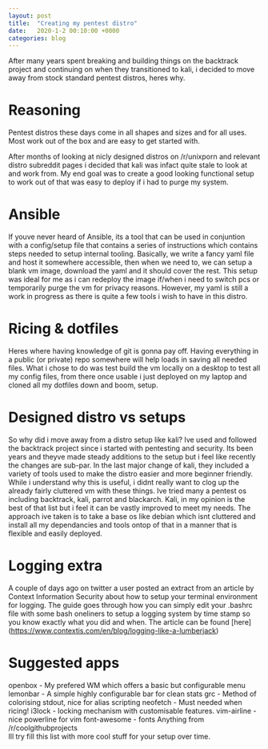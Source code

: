 ```yaml
---
layout: post
title:  "Creating my pentest distro"
date:   2020-1-2 00:10:00 +0000
categories: blog
---
```


After many years spent breaking and building things on the backtrack project and continuing on when they transitioned to kali, i decided to move away from stock standard pentest distros, heres why. 

# Reasoning
Pentest distros these days come in all shapes and sizes and for all uses. Most work out of the box and are easy to get started with.

After months of looking at nicly designed distros on /r/unixporn and relevant distro subreddit pages i decided that kali was infact quite stale to look at and work from.
My end goal was to create a good looking functional setup to work out of that was easy to deploy if i had to purge my system.

# Ansible
If youve never heard of Ansible, its a tool that can be used in conjuntion with a config/setup file that contains a series of instructions which contains steps needed to setup internal tooling. Basically, we write a fancy yaml file and host it somewhere accessible, then when we need to, we can setup a blank vm image, download the yaml and it should cover the rest. This setup was ideal for me as i can redeploy the image if/when i need to switch pcs or temporarily purge the vm for privacy reasons. However, my yaml is still a work in progress as there is quite a few tools i wish to have in this distro. 
# Ricing & dotfiles
Heres where having knowledge of git is gonna pay off. Having everything in a public (or private) repo somewhere will help loads in saving all needed files.
What i chose to do was test build the vm locally on a desktop to test all my config files, from there once usable i just deployed on my laptop and cloned all my dotfiles down and boom, setup.


# Designed distro vs setups
So why did i move away from a distro setup like kali? Ive used and followed the backtrack project since i started with pentesting and security. Its been years and theyve made steady additions to the setup but i feel like recently the changes are sub-par.
In the last major change of kali, they included a variety of tools used to make the distro easier and more beginner friendly. While i understand why this is useful, i didnt really want to clog up the already fairly cluttered vm with these things. 
Ive tried many a pentest os including backtrack, kali, parrot and blackarch. Kali, in my opinion is the best of that list but i feel it can be vastly improved to meet my needs.
The approach ive taken is to take a base os like debian which isnt cluttered and install all my dependancies and tools ontop of that in a manner that is flexible and easily deployed.

# Logging extra
A couple of days ago on twitter a user posted an extract from an article by Context Information Security about how to setup your terminal environment for logging. The guide goes through how you can simply edit your .bashrc file with some bash oneliners to setup a logging system by time stamp so you know exactly what you did and when. The article can be found [here] (https://www.contextis.com/en/blog/logging-like-a-lumberjack)

# Suggested apps 
openbox - My prefered WM which offers a basic but configurable menu
lemonbar - A simple highly configurable bar for clean stats
grc - Method of colorising stdout, nice for alias scripting
neofetch - Must needed when ricing!
i3lock - locking mechanism with customisable features.
vim-airline - nice powerline for vim
font-awesome - fonts
Anything from /r/coolgithubprojects
<br>
Ill try fill this list with more cool stuff for your setup over time.
